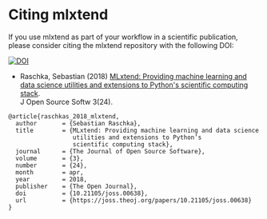 # Citing mlxtend

If you use mlxtend as part of your workflow in a scientific publication, please consider citing the mlxtend repository with the following DOI:

[![DOI](https://joss.theoj.org/papers/10.21105/joss.00638/status.svg)](https://doi.org/10.21105/joss.00638)

- Raschka, Sebastian (2018) [MLxtend: Providing machine learning and data science utilities and extensions to Python's scientific computing stack](https://rasbt.github.io/mlxtend/).  
J Open Source Softw 3(24).

```
@article{raschkas_2018_mlxtend,
  author       = {Sebastian Raschka},
  title        = {MLxtend: Providing machine learning and data science 
                  utilities and extensions to Python’s  
                  scientific computing stack},
  journal      = {The Journal of Open Source Software},
  volume       = {3},
  number       = {24},
  month        = apr,
  year         = 2018,
  publisher    = {The Open Journal},
  doi          = {10.21105/joss.00638},
  url          = {https://joss.theoj.org/papers/10.21105/joss.00638}
}
```
